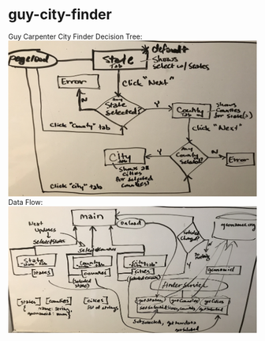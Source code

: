 # guy-city-finder
Guy Carpenter City Finder
Decision Tree:
![gc-cityfinder-decisiontree](assets/images/gc-cityfinder-decisiontree.jpg)
Data Flow:
![gc-cityfinder-datachart](assets/images/gc-cityfinder-datachart.jpg)
